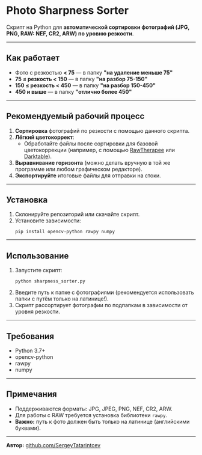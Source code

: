 # Photo Sharpness Sorter

Скрипт на Python для **автоматической сортировки фотографий (JPG, PNG, RAW: NEF, CR2, ARW) по уровню резкости**.

---

## Как работает

- Фото с резкостью **< 75** — в папку **"на удаление меньше 75"**
- **75 ≤ резкость < 150** — в папку **"на разбор 75-150"**
- **150 ≤ резкость < 450** — в папку **"на разбор 150-450"**
- **450 и выше** — в папку **"отлично более 450"**

---

## Рекомендуемый рабочий процесс

1. **Сортировка** фотографий по резкости с помощью данного скрипта.
2. **Лёгкий цветокоррект**:  
    - Обработайте файлы после сортировки для базовой цветокоррекции (например, с помощью [RawTherapee](https://rawtherapee.com/) или [Darktable](https://www.darktable.org/)).
3. **Выравнивание горизонта** (можно делать вручную в той же программе или любом графическом редакторе).
4. **Экспортируйте** итоговые файлы для отправки на стоки.

---

## Установка

1. Склонируйте репозиторий или скачайте скрипт.
2. Установите зависимости:
    ```
    pip install opencv-python rawpy numpy
    ```

---

## Использование

1. Запустите скрипт:
    ```
    python sharpness_sorter.py
    ```
2. Введите путь к папке с фотографиями (рекомендуется использовать папки с путём только на латинице!).
3. Скрипт рассортирует фотографии по подпапкам в зависимости от уровня резкости.

---

## Требования

- Python 3.7+
- opencv-python
- rawpy
- numpy

---

## Примечания

- Поддерживаются форматы: JPG, JPEG, PNG, NEF, CR2, ARW.
- Для работы с RAW требуется установка библиотеки `rawpy`.
- **Важно:** путь к фото должен быть только на латинице (английскими буквами).

---

**Автор:** [github.com/SergeyTatarintcev](https://github.com/SergeyTatarintcev)

